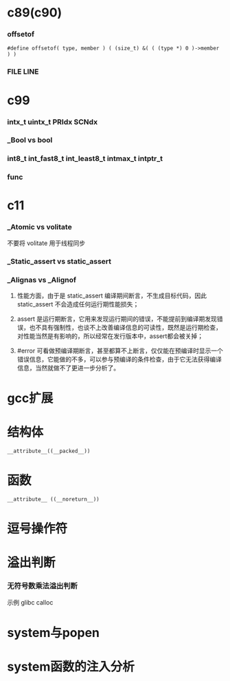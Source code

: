 # c89(c90)

### offsetof
    #define offsetof( type, member ) ( (size_t) &( ( (type *) 0 )->member ) )

### __FILE__ __LINE__

# c99

### intx_t uintx_t PRIdx SCNdx

### _Bool vs bool

### int8_t int_fast8_t int_least8_t intmax_t intptr_t

### __func__

# c11

### _Atomic vs volitate
不要将 volitate 用于线程同步

### _Static_assert vs static_assert

### _Alignas vs _Alignof

1. 性能方面，由于是 static_assert 编译期间断言，不生成目标代码，因此 static_assert 不会造成任何运行期性能损失；

1. assert 是运行期断言，它用来发现运行期间的错误，不能提前到编译期发现错误，也不具有强制性，也谈不上改善编译信息的可读性，既然是运行期检查，对性能当然是有影响的，所以经常在发行版本中，assert都会被关掉；

1. #error 可看做预编译期断言，甚至都算不上断言，仅仅能在预编译时显示一个错误信息，它能做的不多，可以参与预编译的条件检查，由于它无法获得编译信息，当然就做不了更进一步分析了。

# gcc扩展

# 结构体
    __attribute__((__packed__))

# 函数
    __attribute__ ((__noreturn__))

# 逗号操作符

# 溢出判断
### 无符号数乘法溢出判断
示例 	glibc calloc

# **system与popen**

# system函数的注入分析
